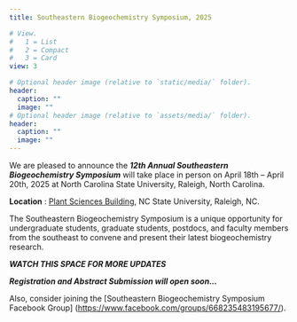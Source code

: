 ```yaml
---
title: Southeastern Biogeochemistry Symposium, 2025

# View.
#   1 = List
#   2 = Compact
#   3 = Card
view: 3

# Optional header image (relative to `static/media/` folder).
header:
  caption: ""
  image: ""
# Optional header image (relative to `assets/media/` folder).
header:
  caption: ""
  image: ""
---
```


 
We are pleased to announce the ***12th Annual Southeastern Biogeochemistry Symposium*** will take place in person on April 18th – April 20th, 2025 at North Carolina State University, Raleigh, North Carolina. 

**Location** : [Plant Sciences Building](https://cals.ncsu.edu/psi/psb/), NC State University, Raleigh, NC. 

The Southeastern Biogeochemistry Symposium is a unique opportunity for undergraduate students, graduate students, postdocs, and faculty members from the southeast to convene and present their latest biogeochemistry research.

***WATCH THIS SPACE FOR MORE UPDATES***

***Registration and Abstract Submission will open soon...***

Also, consider joining the [Southeastern Biogeochemistry Symposium Facebook Group] (https://www.facebook.com/groups/668235483195677/). 
